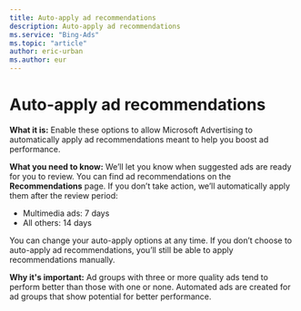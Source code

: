 ```yaml
---
title: Auto-apply ad recommendations
description: Auto-apply ad recommendations
ms.service: "Bing-Ads"
ms.topic: "article"
author: eric-urban
ms.author: eur
---
```


# Auto-apply ad recommendations

**What it is:**  Enable these options to allow Microsoft Advertising to automatically apply ad recommendations meant to help you boost ad performance.

**What you need to know:** We’ll let you know when suggested ads are ready for you to review. You can find ad recommendations on the **Recommendations** page. If you don’t take action, we’ll automatically apply them after the review period:

- Multimedia ads: 7 days
- All others: 14 days

You can change your auto-apply options at any time. If you don’t choose to auto-apply ad recommendations, you’ll still be able to apply recommendations manually.

**Why it's important:**  Ad groups with three or more quality ads tend to perform better than those with one or none. Automated ads are created for ad groups that show potential for better performance.

 

